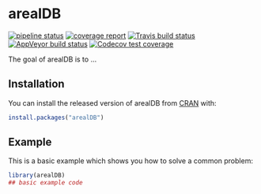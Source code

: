 # arealDB

<!-- badges: start -->
[![pipeline status](https://gitlab.com/luckinet/software/arealDB/badges/master/pipeline.svg)](https://gitlab.com/luckinet/software/arealDB/commits/master)
[![coverage report](https://gitlab.com/luckinet/software/arealDB/badges/master/coverage.svg)](https://gitlab.com/luckinet/software/arealDB/commits/master)
[![Travis build status](https://travis-ci.org/EhrmannS/arealDB.svg?branch=master)](https://travis-ci.org/EhrmannS/arealDB)
[![AppVeyor build status](https://ci.appveyor.com/api/projects/status/github/EhrmannS/arealDB?branch=master&svg=true)](https://ci.appveyor.com/project/EhrmannS/arealDB)
[![Codecov test coverage](https://codecov.io/gh/EhrmannS/arealDB/branch/master/graph/badge.svg)](https://codecov.io/gh/EhrmannS/arealDB?branch=master)
<!-- badges: end -->

The goal of arealDB is to ...

## Installation

You can install the released version of arealDB from [CRAN](https://CRAN.R-project.org) with:

``` r
install.packages("arealDB")
```

## Example

This is a basic example which shows you how to solve a common problem:

``` r
library(arealDB)
## basic example code
```

